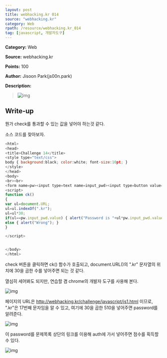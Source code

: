 ```yaml
---
layout: post
title: webhacking.kr 014
source: "webhacking.kr"
category: Web
rpath: /resource/webhacking.kr_014
tag: [javascript, 개발자도구] 
---
```


**Category:** Web

**Source:** webhacking.kr

**Points:** 100

**Author:** Jisoon Park(js00n.park)

**Description:** 

>![img]({{page.rpath|prepend:site.baseurl}}/prob.png)

## Write-up

뭔가 check를 통과할 수 있는 값을 넣어야 하는것 같다.

소스 코드를 찾아보자.

```javascript
<html>
<head>
<title>Challenge 14</title>
<style type="text/css">
body { background:black; color:white; font-size:10pt; }
</style>
</head>
<body>
<br><br>
<form name=pw><input type=text name=input_pwd><input type=button value="check" onclick=ck()></form>
<script>
function ck()
{
var ul=document.URL;
ul=ul.indexOf(".kr");
ul=ul*30;
if(ul==pw.input_pwd.value) { alert("Password is "+ul*pw.input_pwd.value); }
else { alert("Wrong"); }
}

</script>


</body>
</html>

```

check 버튼을 클릭하면 ck() 함수가 호출되고, document.URL()의 ".kr" 문자열의 위치에 30을 곱한 수를 넣어주면 되는 것 같다.

열심히 세어봐도 되지만, 연습할 겸 chrome의 개발자 도구를 사용해 본다.

![img]({{page.rpath|prepend:site.baseurl}}/calc.png)

페이지의 URL은 http://webhacking.kr/challenge/javascript/js1.html 이므로, ".kr"은 17번째 문자임을 알 수 있고, 여기에 30을 곱한 510을 넣어주면 password를 알려준다.

![img]({{page.rpath|prepend:site.baseurl}}/pwd.png)

이 password를 문제목록 상단의 링크를 이용해 auth에 가서 넣어주면 점수를 획득할 수 있다.

![img]({{page.rpath|prepend:site.baseurl}}/flag.png)

